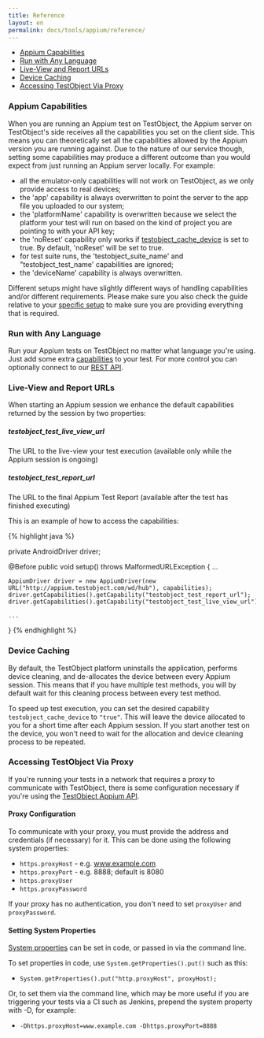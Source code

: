 ```yaml
---
title: Reference
layout: en
permalink: docs/tools/appium/reference/
---
```


<ul>
	<li><a href="#appium-capabilities">Appium Capabilities</a></li>
	<li><a href="#run-with-any-language">Run with Any Language</a></li>
	<li><a href="#live-view-and-report-urls">Live-View and Report URLs</a></li>	
	<li><a href="#device-caching">Device Caching</a></li>
  	<li><a href="#accessing-testobject-via-proxy">Accessing TestObject Via Proxy</a></li>
</ul>

<h3 id="appium-capabilities">Appium Capabilities</h3>
When you are running an Appium test on TestObject, the Appium server on TestObject's side receives all the capabilities you set on the client side. This means you can theoretically set all the capabilities allowed by the Appium version you are running against. Due to the nature of our service though, setting some capabilities may produce a different outcome than you would expect from just running an Appium server locally. For example:

- all the emulator-only capabilities will not work on TestObject, as we only provide access to real devices;
- the 'app' capability is always overwritten to point the server to the app file you uploaded to our system;
- the 'platformName' capability is overwritten because we select the platform your test will run on based on the kind of project you are pointing to with your API key;
- the 'noReset' capability only works if [testobject_cache_device](#device-caching) is set to true. By default, 'noReset' will be set to true.
- for test suite runs, the 'testobject_suite_name' and "testobject_test_name' capabilities are ignored;
- the 'deviceName' capability is always overwritten.

Different setups might have slightly different ways of handling capabilities and/or different requirements. Please make sure you also check the guide relative to your <a href="/docs/tools/appium/setups/junit/suites">specific setup</a> to make sure you are providing everything that is required.

<h3 id="run-with-any-language">Run with Any Language</h3>

Run your Appium tests on TestObject no matter what language you're using. Just add some extra <a href="#general-test-setup">capabilities</a> to your test. For more control you can optionally connect to our <a href="/docs/api/appium">REST API</a>.

<h3 id="live-view-and-report-urls">Live-View and Report URLs</h3>

When starting an Appium session we enhance the default capabilities returned by the session by two properties:


<h5>testobject_test_live_view_url</h5>

The URL to the live-view your test execution (available only while the Appium session is ongoing)


<h5>testobject_test_report_url</h5>

The URL to the final Appium Test Report (available after the test has finished executing)


This is an example of how to access the capabilities:

{% highlight java %}

private AndroidDriver driver;

@Before
public void setup() throws MalformedURLException {
	...

	AppiumDriver driver = new AppiumDriver(new URL("http://appium.testobject.com/wd/hub"), capabilities);
	driver.getCapabilities().getCapability("testobject_test_report_url");
	driver.getCapabilities().getCapability("testobject_test_live_view_url");

	...
}
{% endhighlight %}

<h3 id="device-caching">Device Caching</h3>

By default, the TestObject platform uninstalls the application, performs device cleaning, and de-allocates the device between every Appium session. This means that if you have multiple test methods, you will by default wait for this cleaning process between every test method.

To speed up test execution, you can set the desired capability `testobject_cache_device` to `"true"`. This will leave the device allocated to you for a short time after each Appium session. If you start another test on the device, you won't need to wait for the allocation and device cleaning process to be repeated.  

<h3 id="accessing-testobject-via-proxy">Accessing TestObject Via Proxy</h3>

If you're running your tests in a network that requires a proxy to communicate with TestObject, there is some configuration
necessary if you're using the [TestObject Appium API](https://github.com/testobject/testobject-appium-java-api).

<h4>Proxy Configuration</h4>

To communicate with your proxy, you must provide the address and credentials (if necessary) for it. This can be done using
the following system properties:

* `https.proxyHost` - e.g. www.example.com
* `https.proxyPort` - e.g. 8888; default is 8080
* `https.proxyUser`
* `https.proxyPassword`

If your proxy has no authentication, you don't need to set `proxyUser` and `proxyPassword`.

<h4>Setting System Properties</h4>

[System properties](https://docs.oracle.com/javase/tutorial/essential/environment/sysprop.html) can be set in code, or
passed in via the command line.

To set properties in code, use `System.getProperties().put()` such as this:

* `System.getProperties().put("http.proxyHost", proxyHost);`

Or, to set them via the command line, which may be more useful if you are triggering your tests via a CI such as Jenkins,
prepend the system property with -D, for example:

* `-Dhttps.proxyHost=www.example.com -Dhttps.proxyPort=8888`
